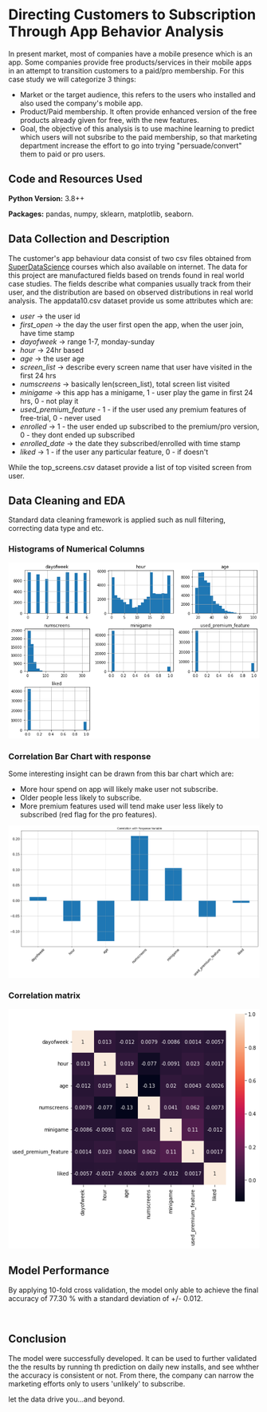 # Directing Customers to Subscription Through App Behavior Analysis
In present market, most of companies have a mobile presence which is an app. Some companies provide free products/services in their mobile apps in an attempt to transition customers to a paid/pro membership. For this case study we will categorize 3 things:
* Market or the target audience, this refers to the users who installed and also used the company's mobile app.
* Product/Paid membership. It often provide enhanced version of the free products already given for free, with the new features.
* Goal, the objective of this analysis is to use machine learning to predict which users will not subsribe to the paid membership, so that marketing department increase the effort to go into trying "persuade/convert" them to paid or pro users.

## Code and Resources Used 
**Python Version:** 3.8++

**Packages:** pandas, numpy, sklearn, matplotlib, seaborn.

## Data Collection and Description
The customer's app behaviour data consist of two csv files obtained from [SuperDataScience](https://www.superdatascience.com/courses) courses which also available on internet. The data for this project are manufactured fields based on trends found in real world case studies. The fields describe what companies usually track from their user, and the distribution are based on observed distributions in real world analysis. The appdata10.csv dataset provide us some attributes which are:
* *user* -> the user id
* *first_open* -> the day the user first open the app, when the user join, have time stamp
* *dayofweek* -> range 1-7, monday-sunday
* *hour* -> 24hr based 
* *age* -> the user age 
* *screen_list* -> describe every screen name that user have visited in the first 24 hrs
* *numscreens* -> basically len(screen_list), total screen list visited
* *minigame* -> this app has a minigame, 1 - user play the game in first 24 hrs, 0 - not play it
* *used_premium_feature* - 1 - if the user used any premium features of free-trial, 0 - never used
* *enrolled* -> 1 - the user ended up subscribed to the premium/pro version, 0 - they dont ended up subscribed
* *enrolled_date* -> the date they subscribed/enrolled with time stamp
* *liked* -> 1 - if the user any particular feature, 0 - if doesn't

While the top_screens.csv dataset provide a list of top visited screen from user.

## Data Cleaning and EDA
Standard data cleaning framework is applied such as null filtering, correcting data type and etc.

### Histograms of Numerical Columns

![Bar overall](https://github.com/aimanraz/fn-tech-logireg/blob/main/img/histogram_overall.png)

### Correlation Bar Chart with response
Some interesting insight can be drawn from this bar chart which are:
* More hour spend on app will likely make user not subscribe.
* Older people less likely to subscribe.
* More premium features used will tend make user less likely to subscribed (red flag for the pro features).

![Correlation bar](https://github.com/aimanraz/fn-tech-logireg/blob/main/img/correlation_bar.png)

### Correlation matrix

![Correlation matrix](https://github.com/aimanraz/fn-tech-logireg/blob/main/img/correlation_heatmap.png)

## Model Performance
By applying 10-fold cross validation, the model only able to achieve the final accuracy of 77.30 % with a standard deviation of +/- 0.012.

![]()

## Conclusion
The model were successfully developed. It can be used to further validated the the results by running th prediction on daily new installs, and see whther the accuracy is consistent or not. From there, the company can narrow the marketing efforts only to users 'unlikely' to subscribe.

let the data drive you...and beyond.
